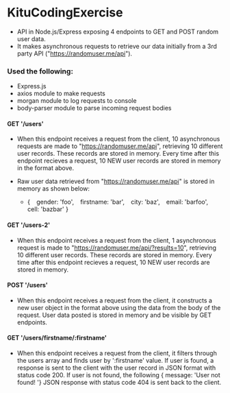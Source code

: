 # KituCodingExercise
* API in Node.js/Express exposing 4 endpoints to GET and POST random user data. 
* It makes asynchronous requests to retrieve our data initially from a 3rd party API ("https://randomuser.me/api").

### Used the following:
* Express.js  
* axios module to make requests  
* morgan module to log requests to console   
* body-parser module to parse incoming request bodies  

#### GET '/users'
*  When this endpoint receives a request from the client, 10 asynchronous requests are made to "https://randomuser.me/api", retrieving 10 different user records. These records are stored in memory. Every time after this endpoint recieves a request, 10 NEW user records are stored in memory in the format above.

* Raw user data retrieved from "https://randomuser.me/api" is stored in memory as shown below:
    * {
        &ensp; gender: 'foo',
        &ensp; firstname: 'bar',
        &ensp; city: 'baz',
        &ensp; email: 'barfoo',
        &ensp; cell: 'bazbar'
    }

#### GET '/users-2'
*  When this endpoint receives a request from the client, 1 asynchronous request is made to "https://randomuser.me/api/?results=10", retrieving 10 different user records. These records are stored in memory. Every time after this endpoint recieves a request, 10 NEW user records are stored in memory.

#### POST '/users'
* When this endpoint receives a request from the client, it constructs a new user object in the format above using the data from the body of the request. User data posted is stored in memory and be visible by GET endpoints. 

#### GET '/users/firstname/:firstname'
* When this endpoint receives a request from the client, it filters through the users array and finds user by ':firstname' value. If user is found, a response is sent to the client with the user record in JSON format with status code 200. If user is not found, the following { message: 'User not found! '} JSON response with status code 404 is sent back to the client.
